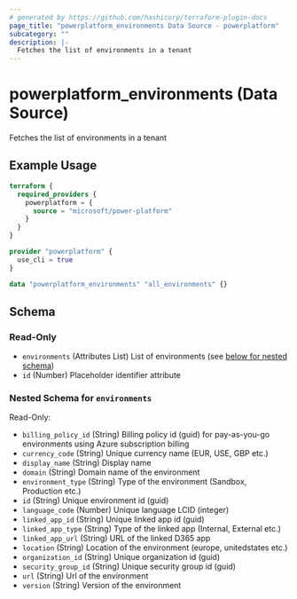 ```yaml
---
# generated by https://github.com/hashicorp/terraform-plugin-docs
page_title: "powerplatform_environments Data Source - powerplatform"
subcategory: ""
description: |-
  Fetches the list of environments in a tenant
---
```


# powerplatform_environments (Data Source)

Fetches the list of environments in a tenant

## Example Usage

```terraform
terraform {
  required_providers {
    powerplatform = {
      source = "microsoft/power-platform"
    }
  }
}

provider "powerplatform" {
  use_cli = true
}

data "powerplatform_environments" "all_environments" {}
```

<!-- schema generated by tfplugindocs -->
## Schema

### Read-Only

- `environments` (Attributes List) List of environments (see [below for nested schema](#nestedatt--environments))
- `id` (Number) Placeholder identifier attribute

<a id="nestedatt--environments"></a>
### Nested Schema for `environments`

Read-Only:

- `billing_policy_id` (String) Billing policy id (guid) for pay-as-you-go environments using Azure subscription billing
- `currency_code` (String) Unique currency name (EUR, USE, GBP etc.)
- `display_name` (String) Display name
- `domain` (String) Domain name of the environment
- `environment_type` (String) Type of the environment (Sandbox, Production etc.)
- `id` (String) Unique environment id (guid)
- `language_code` (Number) Unique language LCID (integer)
- `linked_app_id` (String) Unique linked app id (guid)
- `linked_app_type` (String) Type of the linked app (Internal, External etc.)
- `linked_app_url` (String) URL of the linked D365 app
- `location` (String) Location of the environment (europe, unitedstates etc.)
- `organization_id` (String) Unique organization id (guid)
- `security_group_id` (String) Unique security group id (guid)
- `url` (String) Url of the environment
- `version` (String) Version of the environment
